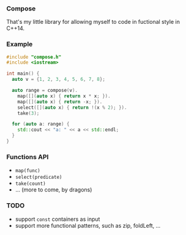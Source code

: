 ### Compose

That's my little library for allowing myself to code in fuctional style in C++14.

### Example
```cpp
#include "compose.h"
#include <iostream>

int main() {
  auto v = {1, 2, 3, 4, 5, 6, 7, 8};

  auto range = compose(v).
    map([](auto x) { return x * x; }).
    map([](auto x) { return -x; }).
    select([](auto x) { return !(x % 2); }).
    take(3);

  for (auto a: range) {
    std::cout << "a: " << a << std::endl;
  }
}
```

### Functions API

- `map(func)`
- `select(predicate)`
- `take(count)`
- ... (more to come, by dragons)

### TODO
- support `const` containers as input
- support more functional patterns, such as zip, foldLeft, ...
